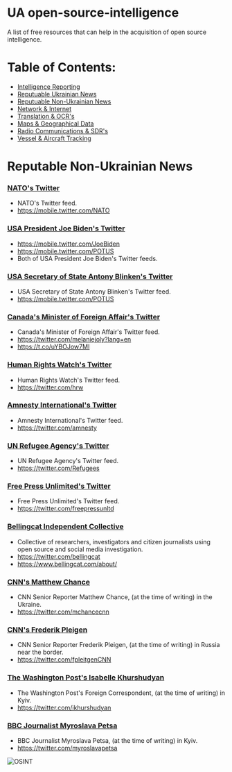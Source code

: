 # UA open-source-intelligence
A list of free resources that can help in the acquisition of open source intelligence.

# Table of Contents:
* [Intelligence Reporting](/README.md)
* [Reputuable Ukrainian News](/reputable-ukrainian-news.md)
* [Reputuable Non-Ukrainian News](/reputable-non-ukrainian-news.md)
* [Network & Internet](/network-internet.md)
* [Translation & OCR's](/translation-ocr.md)
* [Maps & Geographical Data](/maps-geological-data.md)
* [Radio Communications & SDR's](/radio-communications.md)
* [Vessel & Aircraft Tracking](/vessel-aircraft-tracking.md)

# Reputable Non-Ukrainian News
### [NATO's Twitter](https://mobile.twitter.com/NATO)
* NATO's Twitter feed.
* https://mobile.twitter.com/NATO

### [USA President Joe Biden's Twitter](https://mobile.twitter.com/JoeBiden)
* https://mobile.twitter.com/JoeBiden
* https://mobile.twitter.com/POTUS
* Both of USA President Joe Biden's Twitter feeds.

### [USA Secretary of State Antony Blinken's Twitter](https://mobile.twitter.com/POTUS)
* USA Secretary of State Antony Blinken's Twitter feed.
* https://mobile.twitter.com/POTUS

### [Canada's Minister of Foreign Affair's Twitter](https://twitter.com/melaniejoly?lang=en)
* Canada's Minister of Foreign Affair's Twitter feed.
* https://twitter.com/melaniejoly?lang=en
* https://t.co/uYBOJow7MI

### [Human Rights Watch's Twitter](https://twitter.com/hrw)
* Human Rights Watch's Twitter feed.
* https://twitter.com/hrw

### [Amnesty International's Twitter](https://twitter.com/amnesty)
* Amnesty International's Twitter feed.
* https://twitter.com/amnesty

### [UN Refugee Agency's Twitter](https://twitter.com/Refugees)
* UN Refugee Agency's Twitter feed.
* https://twitter.com/Refugees

### [Free Press Unlimited's Twitter](https://twitter.com/freepressunltd)
* Free Press Unlimited's Twitter feed.
* https://twitter.com/freepressunltd

### [Bellingcat Independent Collective](https://www.bellingcat.com/about/)
* Collective of researchers, investigators and citizen journalists using open source and social media investigation.
* https://twitter.com/bellingcat
* https://www.bellingcat.com/about/

### [CNN's Matthew Chance](https://twitter.com/mchancecnn)
* CNN Senior Reporter Matthew Chance, (at the time of writing) in the Ukraine.
* https://twitter.com/mchancecnn

### [CNN's Frederik Pleigen](https://twitter.com/fpleitgenCNN)
* CNN Senior Reporter Frederik Pleigen, (at the time of writing) in Russia near the border.
* https://twitter.com/fpleitgenCNN

### [The Washington Post's Isabelle Khurshudyan](https://twitter.com/ikhurshudyan)
* The Washington Post's Foreign Correspondent, (at the time of writing) in Kyiv.
* https://twitter.com/ikhurshudyan

### [BBC Journalist Myroslava Petsa](https://twitter.com/myroslavapetsa)
* BBC Journalist Myroslava Petsa, (at the time of writing) in Kyiv.
* https://twitter.com/myroslavapetsa

![OSINT](https://raw.githubusercontent.com/jaybitdesign/open-source-intelligence/main/osint.png)
